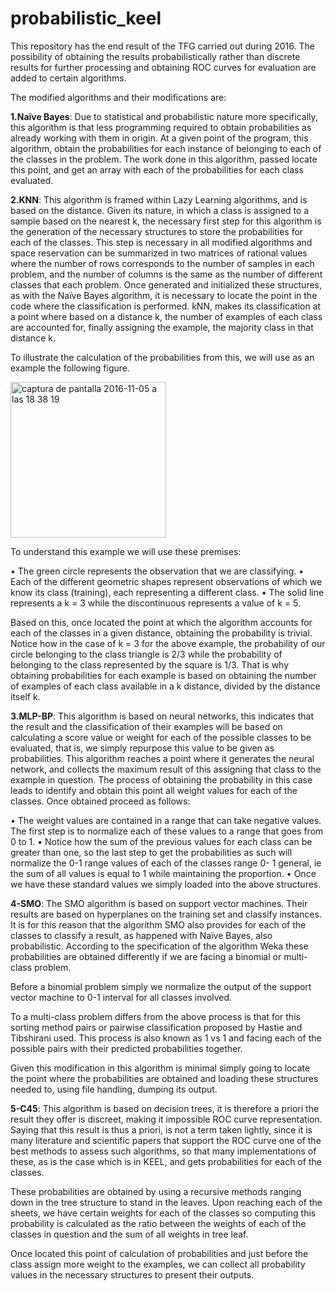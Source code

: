 # probabilistic_keel

This repository has the end result of the TFG carried out during 2016. The possibility of obtaining the results probabilistically rather than discrete results for further processing and obtaining ROC curves for evaluation are added to certain algorithms.

The modified algorithms and their modifications are:

**1.Naïve Bayes**: Due to statistical and probabilistic nature more specifically, this algorithm is that less programming required to obtain probabilities as already working with them in origin. At a given point of the program, this algorithm, obtain  the probabilities for each instance of belonging to each of the classes in the problem. The work done in this algorithm, passed locate this point, and get an array with each of the probabilities for each class evaluated. 

**2.KNN**: This algorithm is framed within Lazy Learning algorithms, and is based on the distance. Given its nature, in which a class is assigned to a sample based on the nearest k, the necessary first step for this algorithm is the generation of the necessary structures to store the probabilities for each of the classes. This step is necessary in all modified algorithms and space reservation can be summarized in two matrices of rational values where the number of rows corresponds to the number of samples in each problem, and the number of columns is the same as the number of different classes that each problem. Once generated and initialized these structures, as with the Naïve Bayes algorithm, it is necessary to locate the point in the code where the classification is performed. kNN, makes its classification at a point where based on a distance k, the number of examples of each class are accounted for, finally assigning the example, the majority class in that distance k.


To illustrate the calculation of the probabilities from this, we will use as an example the following figure. 

<img width="249" alt="captura de pantalla 2016-11-05 a las 18 38 19" src="https://cloud.githubusercontent.com/assets/10519534/20032271/0d5fb1ba-a387-11e6-8ebf-f3a79ec65744.png">

To understand this example we will use these premises:

• The green circle represents the observation that we are classifying.
• Each of the different geometric shapes represent observations of which we know its class (training), each representing a different class.
• The solid line represents a k = 3 while the discontinuous represents a value of k = 5.

Based on this, once located the point at which the algorithm accounts for each of the classes in a given distance, obtaining the probability is trivial. Notice how in the case of k = 3 for the above example, the probability of our circle belonging to the class triangle is 2/3 while the probability of belonging to the class represented by the square is 1/3. That is why obtaining probabilities for each example is based on obtaining the number of examples of each class available in a k distance, divided by the distance itself k.


**3.MLP-BP**: This algorithm is based on neural networks, this indicates that the result and the classification of their examples will be based on calculating a score value or weight for each of the possible classes to be evaluated, that is, we simply repurpose this value to be given as probabilities. This algorithm reaches a point where it generates the neural network, and collects the maximum result of this assigning that class to the example in question. The process of obtaining the probability in this case leads to identify and obtain this point all weight values ​​for each of the classes. Once obtained proceed as follows:

• The weight values ​​are contained in a range that can take negative values. The first step is to normalize each of these values ​​to a range that goes from 0 to 1.
• Notice how the sum of the previous values ​​for each class can be greater than one, so the last step to get the probabilities as such will normalize the 0-1 range values ​​of each of the classes range 0- 1 general, ie the sum of all values ​​is equal to 1 while maintaining the proportion.
• Once we have these standard values we simply loaded into the above structures.


**4-SMO**: The SMO algorithm is based on support vector machines. Their results are based on hyperplanes on the training set and classify instances. It is for this reason that the algorithm SMO also provides for each of the classes to classify a result, as happened with Naïve Bayes, also probabilistic. According to the specification of the algorithm Weka these probabilities are obtained differently if we are facing a binomial or multi-class problem.

Before a binomial problem simply we normalize the output of the support vector machine to 0-1 interval for all classes involved.

To a multi-class problem differs from the above process is that for this sorting method pairs or pairwise classification proposed by Hastie and Tibshirani used. This process is also known as 1 vs 1 and facing each of the possible pairs with their predicted probabilities together.

Given this modification in this algorithm is minimal simply going to locate the point where the probabilities are obtained and loading these structures needed to, using file handling, dumping its output.

**5-C45**:  This algorithm is based on decision trees, it is therefore a priori the result they offer is discreet, making it impossible ROC curve representation. Saying that this result is thus a priori, is not a term taken lightly, since it is many literature and scientific papers that support the ROC curve one of the best methods to assess such algorithms, so that many implementations of these, as is the case which is in KEEL, and gets probabilities for each of the classes.

These probabilities are obtained by using a recursive methods ranging down in the tree structure to stand in the leaves. Upon reaching each of the sheets, we have certain weights for each of the classes so computing this probability is calculated as the ratio between the weights of each of the classes in question and the sum of all weights in tree leaf.

Once located this point of calculation of probabilities and just before the class assign more weight to the examples, we can collect all probability values ​​in the necessary structures to present their outputs.





